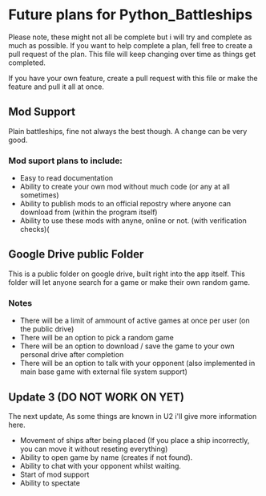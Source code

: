 # Future plans for Python_Battleships

Please note, these might not all be complete but i will try and complete as much as possible.
If you want to help complete a plan, fell free to create a pull request of the plan.
This file will keep changing over time as things get completed.

If you have your own feature, create a pull request with this file or make the feature and pull it all at once.

## Mod Support

Plain battleships, fine not always the best though. A change can be very good.

### Mod suport plans to include:

- Easy to read documentation
- Ability to create your own mod without much code (or any at all sometimes)
- Ability to publish mods to an official repostry where anyone can download from (within the program itself)
- Ability to use these mods with anyne, online or not. (with verification checks)(

## Google Drive public Folder

This is a public folder on google drive, built right into the app itself.
This folder will let anyone search for a game or make their own random game.

### Notes

- There will be a limit of ammount of active games at once per user (on the public drive)
- There will be an option to pick a random game
- There will be an option to download / save the game to your own personal drive after completion
- There will be an option to talk with your opponent (also implemented in main base game with external file system support)

## Update 3 (DO NOT WORK ON YET)

The next update, As some things are known in U2 i'll give more information here.

- Movement of ships after being placed (If you place a ship incorrectly, you can move it without reseting everything)
- Ability to open game by name (creates if not found).
- Ability to chat with your opponent whilst waiting.
- Start of mod support
- Ability to spectate
